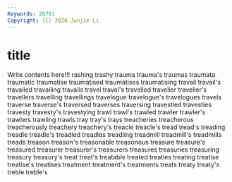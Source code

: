 ```yaml
---
Keywords: 20781
Copyright: (C) 2020 Junjie Li
---
```


# title

Write contents here!!!
rashing 
trashy 
trauma 
trauma's 
traumas 
traumata
traumatic 
traumatise 
traumatised 
traumatises 
traumatising 
travail 
travail's 
travailed 
travailing 
travails
travel 
travel's 
travelled 
traveller 
traveller's 
travellers 
travelling 
travellings 
travelogue 
travelogue's
travelogues 
travels 
traverse 
traverse's 
traversed 
traverses 
traversing 
travestied 
travesties 
travesty
travesty's 
travestying 
trawl 
trawl's 
trawled 
trawler 
trawler's 
trawlers 
trawling 
trawls
tray 
tray's 
trays 
treacheries 
treacherous 
treacherously 
treachery 
treachery's 
treacle 
treacle's
tread 
tread's 
treading 
treadle 
treadle's 
treadled 
treadles 
treadling 
treadmill 
treadmill's
treadmills 
treads 
treason 
treason's 
treasonable 
treasonous 
treasure 
treasure's 
treasured 
treasurer
treasurer's 
treasurers 
treasures 
treasuries 
treasuring 
treasury 
treasury's 
treat 
treat's 
treatable
treated 
treaties 
treating 
treatise 
treatise's 
treatises 
treatment 
treatment's 
treatments 
treats
treaty 
treaty's 
treble 
treble's 
